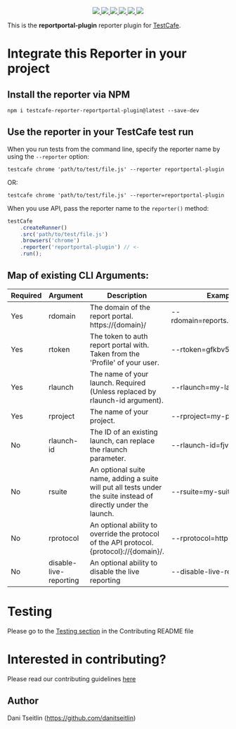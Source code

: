 <p align='center'>
  <a href='https://www.npmjs.com/package/testcafe-reporter-reportportal-plugin'>
    <img src='https://img.shields.io/npm/v/testcafe-reporter-reportportal-plugin/latest?style=plastic' target='_blank' />
  </a>
  <a href='https://npmjs.org/package/testcafe-reporter-reportportal-plugin' style='width:25px;height:20px;'>
    <img src='https://img.shields.io/npm/dm/testcafe-reporter-reportportal-plugin.svg?color=blue&style=plastic' target='_blank' />
  </a>
  <a href='https://github.com/danitseitlin/reportportal-testcafe-plugin/issues' style='width:25px;height:20px;'>
    <img src='https://img.shields.io/github/issues/danitseitlin/reportportal-testcafe-plugin?style=plastic' target='_blank' />
  </a>
  <a href='https://npmjs.org/package/testcafe-reporter-reportportal-plugin' style='width:25px;height:20px;'>
    <img src='https://img.shields.io/bundlephobia/min/testcafe-reporter-reportportal-plugin/latest?style=plastic' target='_blank' />
  </a>
  <a href='https://github.com/danitseitlin/reportportal-testcafe-plugin/commits/master'>
    <img src='https://img.shields.io/github/last-commit/danitseitlin/reportportal-testcafe-plugin?style=plastic' />
  </a>
  <a href='https://github.com/danitseitlin/reportportal-testcafe-plugin/blob/master/LICENSE'>
    <img src='https://img.shields.io/badge/license-BSD%203%20Clause-blue.svg?style=plastic' target='_blank' />
  </a>
</p></p>

This is the **reportportal-plugin** reporter plugin for [TestCafe](http://devexpress.github.io/testcafe).

# Integrate this Reporter in your project

## Install the reporter via NPM
```
npm i testcafe-reporter-reportportal-plugin@latest --save-dev
```

## Use the reporter in your TestCafe test run
When you run tests from the command line, specify the reporter name by using the `--reporter` option:
```
testcafe chrome 'path/to/test/file.js' --reporter reportportal-plugin
```
OR:
```
testcafe chrome 'path/to/test/file.js' --reporter=reportportal-plugin
```

When you use API, pass the reporter name to the `reporter()` method:

```js
testCafe
    .createRunner()
    .src('path/to/test/file.js')
    .browsers('chrome')
    .reporter('reportportal-plugin') // <-
    .run();
```

## Map of existing CLI Arguments:

| Required | Argument   | Description                                                                                                     | Example                         | 
| -------- | ---------- | --------------------------------------------------------------------------------------------------------------- | ------------------------------- |
| Yes      | rdomain    | The domain of the report portal. https://{domain}/                                                              | --rdomain=reports.pl.portal.com |
| Yes      | rtoken     | The token to auth report portal with. Taken from the 'Profile' of your user.                                    | --rtoken=gfkbv5994350mg         |
| Yes      | rlaunch    | The name of your launch. Required (Unless replaced by rlaunch-id argument).                                     | --rlaunch=my-launch             |
| Yes      | rproject   | The name of your project.                                                                                       | --rproject=my-project           |
| No       | rlaunch-id | The ID of an existing launch, can replace the rlaunch parameter.                                                | --rlaunch-id=fjvkdnvjgnf        |
| No       | rsuite     | An optional suite name, adding a suite will put all tests under the suite instead of directly under the launch. | --rsuite=my-suite-name          |
| No       | rprotocol  | An optional ability to override the protocol of the API protocol. {protocol}://{domain}/.                       | --rprotocol=http                |
| No       | disable-live-reporting | An optional ability to disable the live reporting                                                   | --disable-live-reporting        |

# Testing
Please go to the [Testing section](https://github.com/danitseitlin/reportportal-testcafe-plugin/blob/master/CONTRIBUTING.md#running-tests) in the Contributing README file

# Interested in contributing?
Please read our contributing guidelines [here](https://github.com/danitseitlin/reportportal-testcafe-plugin/blob/master/CONTRIBUTING.md)

## Author
Dani Tseitlin (https://github.com/danitseitlin)

